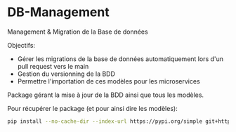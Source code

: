 # DB-Management
Management &amp; Migration de la Base de données

Objectifs: 
- Gérer les migrations de la base de données automatiquement lors d'un pull request vers le main 
- Gestion du versionning de la BDD 
- Permettre l'importation de ces modèles pour les microservices

Package gérant la mise à jour de la BDD ainsi que tous les modèles.

Pour récupérer le package (et  pour ainsi dire les modèles):
```bash
pip install --no-cache-dir --index-url https://pypi.org/simple git+https://github.com/DEPSEC-Project/DB-Management.git
```


